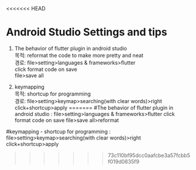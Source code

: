<<<<<<< HEAD
# Android Studio Settings and tips

1. The behavior of flutter plugin in android studio </br>
    목적: reformat the code to make more pretty and neat </br>
    경로: file>setting>languages & frameworks>flutter </br>
    click format code on save </br>
    file>save all  


2. keymapping </br>
   목적: shortcup for programming </br>
    경로: file>setting>keymap>searching(with clear words)>right click+shortcup>apply
=======
#The behavior of flutter plugin in android studio
 : file>setting>languages & frameworks>flutter
 click format code on save
 file>save all>reformat

#keymapping - shortcup for programming
: file>setting>keymap>searching(with clear words)>right click+shortcup>apply
>>>>>>> 73c110bf95dcc0aafcbe3a57fcbb5f019d0835f9
